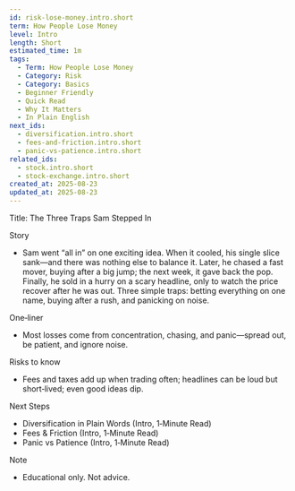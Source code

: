 ```yaml
---
id: risk-lose-money.intro.short
term: How People Lose Money
level: Intro
length: Short
estimated_time: 1m
tags:
  - Term: How People Lose Money
  - Category: Risk
  - Category: Basics
  - Beginner Friendly
  - Quick Read
  - Why It Matters
  - In Plain English
next_ids:
  - diversification.intro.short
  - fees-and-friction.intro.short
  - panic-vs-patience.intro.short
related_ids:
  - stock.intro.short
  - stock-exchange.intro.short
created_at: 2025-08-23
updated_at: 2025-08-23
---
```


Title: The Three Traps Sam Stepped In

Story
- Sam went “all in” on one exciting idea. When it cooled, his single slice sank—and there was nothing else to balance it. Later, he chased a fast mover, buying after a big jump; the next week, it gave back the pop. Finally, he sold in a hurry on a scary headline, only to watch the price recover after he was out. Three simple traps: betting everything on one name, buying after a rush, and panicking on noise.

One‑liner
- Most losses come from concentration, chasing, and panic—spread out, be patient, and ignore noise.

Risks to know
- Fees and taxes add up when trading often; headlines can be loud but short‑lived; even good ideas dip.

Next Steps
- Diversification in Plain Words (Intro, 1‑Minute Read)
- Fees & Friction (Intro, 1‑Minute Read)
- Panic vs Patience (Intro, 1‑Minute Read)

Note
- Educational only. Not advice.

